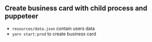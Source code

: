 ## Create business card with child process and puppeteer

- `resources/data.json` contain users data
- `yarn start:prod` to create business card
